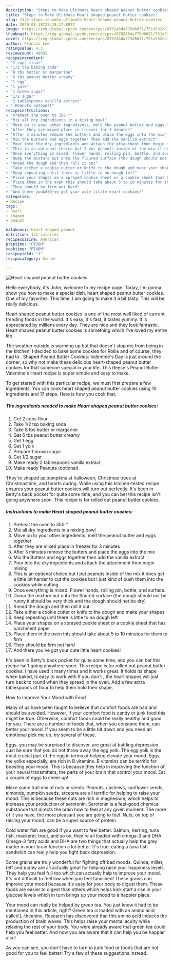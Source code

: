 ```yaml
---
description: "Steps to Make Ultimate Heart shaped peanut butter cookies"
title: "Steps to Make Ultimate Heart shaped peanut butter cookies"
slug: 2322-steps-to-make-ultimate-heart-shaped-peanut-butter-cookies
date: 2020-08-18T23:18:17.897Z
image: https://img-global.cpcdn.com/recipes/070246da775d6031/751x532cq70/heart-shaped-peanut-butter-cookies-recipe-main-photo.jpg
thumbnail: https://img-global.cpcdn.com/recipes/070246da775d6031/751x532cq70/heart-shaped-peanut-butter-cookies-recipe-main-photo.jpg
cover: https://img-global.cpcdn.com/recipes/070246da775d6031/751x532cq70/heart-shaped-peanut-butter-cookies-recipe-main-photo.jpg
author: Francis Lee
ratingvalue: 4.3
reviewcount: 48691
recipeingredient:
- "2 cups flour"
- "1/2 tsp baking soda"
- "8 tbs butter or margarine"
- "6 tbs peanut butter creamy"
- "1 egg"
- "1 yolk"
- "1 brown sugar"
- "1/2 sugar"
- "2 tablespoons vanilla extract"
- " Peanuts optional"
recipeinstructions:
- "Preheat the oven to 350 °"
- "Mix all dry ingredients in a mixing bowl"
- "Move on to your other ingredients, melt the peanut butter and eggs together"
- "After they are mixed place in freezer for 3 minutes"
- "After 3 minutes remove the butters and place the eggs into the mix"
- "Mix the Butters and eggs together then add the vanilla extract"
- "Pour into the dry ingredients and attach the attachment then begin mixing"
- "This is an optional choice but I put peanuts inside of the mix it does get a little bit harder to cut the cookies but I just kind of push them into the cookies while cutting"
- "Once everything is mixed. Flower hands, rolling pin, bottle, and surface."
- "Dump the mixture out onto the floured surface (the dough should not be runny it should be very thick and the dough should not be dry)"
- "Knead the dough and then roll it out"
- "Take either a cookie cutter or knife to the dough and make your shapes"
- "Keep repeating until there is little to no dough left"
- "Place your shapes on a sprayed cookie sheet or a cookie sheet that has parchment paper"
- "Place them in the oven this should take about 5 to 10 minutes for them to firm"
- "They should be firm not hard"
- "And there you&#39;ve got your cute little heart cookies!"
categories:
- Recipe
tags:
- heart
- shaped
- peanut

katakunci: heart shaped peanut 
nutrition: 132 calories
recipecuisine: American
preptime: "PT36M"
cooktime: "PT40M"
recipeyield: "1"
recipecategory: Dinner

---
```



![Heart shaped peanut butter cookies](https://img-global.cpcdn.com/recipes/070246da775d6031/751x532cq70/heart-shaped-peanut-butter-cookies-recipe-main-photo.jpg)

Hello everybody, it's John, welcome to my recipe page. Today, I'm gonna show you how to make a special dish, heart shaped peanut butter cookies. One of my favorites. This time, I am going to make it a bit tasty. This will be really delicious.

Heart shaped peanut butter cookies is one of the most well liked of current trending foods in the world. It's easy, it's fast, it tastes yummy. It is appreciated by millions every day. They are nice and they look fantastic. Heart shaped peanut butter cookies is something which I've loved my entire life.

The weather outside is warming up but that doesn&#39;t stop me from being in the kitchen! I decided to bake some cookies for Rollie and of course, they had to.. Shaped Peanut Butter Cookies: Valentine&#39;s Day is just around the corner, so why not make these delicious heart-shaped peanut butter cookies for that someone special in your life. This Reese&#39;s Peanut Butter Valentine&#39;s Heart recipe is super simple and easy to make.


To get started with this particular recipe, we must first prepare a few ingredients. You can cook heart shaped peanut butter cookies using 10 ingredients and 17 steps. Here is how you cook that.

<!--inarticleads1-->

##### The ingredients needed to make Heart shaped peanut butter cookies:

1. Get 2 cups flour
1. Take 1/2 tsp baking soda
1. Take 8 tbs butter or margarine
1. Get 6 tbs peanut butter creamy
1. Get 1 egg
1. Get 1 yolk
1. Prepare 1 brown sugar
1. Get 1/2 sugar
1. Make ready 2 tablespoons vanilla extract
1. Make ready  Peanuts (optional)


They&#39;re shaped as pumpkins at halloween, Christmas trees at Christmastime, and hearts during. While using this kitchen-tested recipe ensures your peanut butter cookies will turn out perfectly. It&#39;s been in Betty&#39;s back pocket for quite some time, and you can bet this recipe isn&#39;t going anywhere soon. This recipe is for rolled out peanut butter cookies. 

<!--inarticleads2-->

##### Instructions to make Heart shaped peanut butter cookies:

1. Preheat the oven to 350 °
1. Mix all dry ingredients in a mixing bowl
1. Move on to your other ingredients, melt the peanut butter and eggs together
1. After they are mixed place in freezer for 3 minutes
1. After 3 minutes remove the butters and place the eggs into the mix
1. Mix the Butters and eggs together then add the vanilla extract
1. Pour into the dry ingredients and attach the attachment then begin mixing
1. This is an optional choice but I put peanuts inside of the mix it does get a little bit harder to cut the cookies but I just kind of push them into the cookies while cutting
1. Once everything is mixed. Flower hands, rolling pin, bottle, and surface.
1. Dump the mixture out onto the floured surface (the dough should not be runny it should be very thick and the dough should not be dry)
1. Knead the dough and then roll it out
1. Take either a cookie cutter or knife to the dough and make your shapes
1. Keep repeating until there is little to no dough left
1. Place your shapes on a sprayed cookie sheet or a cookie sheet that has parchment paper
1. Place them in the oven this should take about 5 to 10 minutes for them to firm
1. They should be firm not hard
1. And there you&#39;ve got your cute little heart cookies!


It&#39;s been in Betty&#39;s back pocket for quite some time, and you can bet this recipe isn&#39;t going anywhere soon. This recipe is for rolled out peanut butter cookies. I have used it many times and it works great. It holds its shape when baked, is easy to work with If you don&#39;t , the heart shapes will just turn back to round when they spread in the oven. Add a few extra tablespoons of flour to help them hold their shape. 

How to Improve Your Mood with Food


Many of us have been taught to believe that comfort foods are bad and should be avoided. However, if your comfort food is candy or junk food this might be true. Otherwise, comfort foods could be really healthy and good for you. There are a number of foods that, when you consume them, can better your mood. If you seem to be a little bit down and you need an emotional pick me up, try several of these.

Eggs, you may be surprised to discover, are great at battling depression. Just be sure that you do not throw away the egg yolk. The egg yolk is the most crucial part of the egg in terms of helping elevate your mood. Eggs, the yolks especially, are rich in B vitamins. B vitamins can be terrific for boosting your mood. This is because they help in improving the function of your neural transmitters, the parts of your brain that control your mood. Eat a couple of eggs to cheer up!

Make some trail mix of nuts or seeds. Peanuts, cashews, sunflower seeds, almonds, pumpkin seeds, etcetera are all terrific for helping to raise your mood. This is because these nuts are rich in magnesium, which helps to increase your production of serotonin. Serotonin is a feel-good chemical substance that directs the brain how to feel at any given moment. The more of it you have, the more pleasant you are going to feel. Nuts, on top of raising your mood, can be a super source of protein.

Cold water fish are good if you want to feel better. Salmon, herring, tuna fish, mackerel, trout, and so on, they're all loaded with omega-3 and DHA. Omega-3 fatty acids and DHA are two things that actually help the grey matter in your brain function a lot better. It's true: eating a tuna fish sandwich can really help you fight back depression. 

Some grains are truly wonderful for fighting off bad moods. Quinoa, millet, teff and barley are all actually great for helping raise your happiness levels. They help you feel full too which can actually help to improve your mood. It's not difficult to feel low when you feel famished! These grains can improve your mood because it's easy for your body to digest them. These foods are easier to digest than others which helps kick start a rise in your glucose levels which in turn brings up your mood to a happier place.

Your mood can really be helped by green tea. You just knew it had to be mentioned in this article, right? Green tea is loaded with an amino acid called L-theanine. Research has discovered that this amino acid induces the production of brain waves. This helps raise your mental acuity while relaxing the rest of your body. You were already aware that green tea could help you feel better. And now you are aware that it can help you be happier also!

As you can see, you don't have to turn to junk food or foods that are not good for you to feel better! Try  a few  of  these  suggestions  instead.

